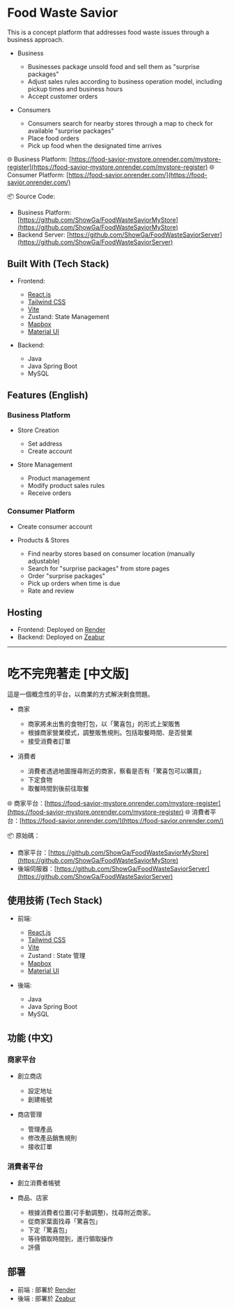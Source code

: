 # Food Waste Savior

This is a concept platform that addresses food waste issues through a business approach.

- Business

  - Businesses package unsold food and sell them as "surprise packages"
  - Adjust sales rules according to business operation model, including pickup times and business hours
  - Accept customer orders

- Consumers

  - Consumers search for nearby stores through a map to check for available "surprise packages"
  - Place food orders
  - Pick up food when the designated time arrives

🌐 Business Platform: [https://food-savior-mystore.onrender.com/mystore-register](https://food-savior-mystore.onrender.com/mystore-register)
🌐 Consumer Platform: [https://food-savior.onrender.com/](https://food-savior.onrender.com/)

📦 Source Code:

- Business Platform: [https://github.com/ShowGa/FoodWasteSaviorMyStore](https://github.com/ShowGa/FoodWasteSaviorMyStore)
- Backend Server: [https://github.com/ShowGa/FoodWasteSaviorServer](https://github.com/ShowGa/FoodWasteSaviorServer)

## Built With (Tech Stack)

- Frontend:

  - [React.js](https://github.com/facebook/react)
  - [Tailwind CSS](https://tailwindcss.com/)
  - [Vite](https://vitejs.dev/)
  - Zustand: State Management
  - [Mapbox](https://www.mapbox.com/)
  - [Material UI](https://mui.com/)

- Backend:
  - Java
  - Java Spring Boot
  - MySQL

## Features (English)

### Business Platform

- Store Creation

  - Set address
  - Create account

- Store Management
  - Product management
  - Modify product sales rules
  - Receive orders

### Consumer Platform

- Create consumer account

- Products & Stores
  - Find nearby stores based on consumer location (manually adjustable)
  - Search for "surprise packages" from store pages
  - Order "surprise packages"
  - Pick up orders when time is due
  - Rate and review

## Hosting

- Frontend: Deployed on [Render](https://render.com/)
- Backend: Deployed on [Zeabur](https://zeabur.com/)

---

# 吃不完兜著走 [中文版]

這是一個概念性的平台，以商業的方式解決剩食問題。

- 商家

  - 商家將未出售的食物打包，以「驚喜包」的形式上架販售
  - 根據商家營業模式，調整販售規則。包括取餐時間、是否營業
  - 接受消費者訂單

- 消費者

  - 消費者透過地圖搜尋附近的商家，察看是否有「驚喜包可以購買」
  - 下定食物
  - 取餐時間到後前往取餐

🌐 商家平台：[https://food-savior-mystore.onrender.com/mystore-register](https://food-savior-mystore.onrender.com/mystore-register)
🌐 消費者平台：[https://food-savior.onrender.com/](https://food-savior.onrender.com/)

📦 原始碼：

- 商家平台：[https://github.com/ShowGa/FoodWasteSaviorMyStore](https://github.com/ShowGa/FoodWasteSaviorMyStore)
- 後端伺服器：[https://github.com/ShowGa/FoodWasteSaviorServer](https://github.com/ShowGa/FoodWasteSaviorServer)

## 使用技術 (Tech Stack)

- 前端:

  - [React.js](https://github.com/facebook/react)
  - [Tailwind CSS](https://tailwindcss.com/)
  - [Vite](https://vitejs.dev/)
  - Zustand : State 管理
  - [Mapbox](https://www.mapbox.com/)
  - [Material UI](https://mui.com/)

- 後端:
  - Java
  - Java Spring Boot
  - MySQL

## 功能 (中文)

### 商家平台

- 創立商店

  - 設定地址
  - 創建帳號

- 商店管理

  - 管理產品
  - 修改產品銷售規則
  - 接收訂單

### 消費者平台

- 創立消費者帳號

- 商品、店家

  - 根據消費者位置(可手動調整)，找尋附近商家。
  - 從商家葉面找尋「驚喜包」
  - 下定「驚喜包」
  - 等待領取時間到，進行領取操作
  - 評價

## 部署

- 前端 : 部署於 [Render](https://render.com/)
- 後端 : 部署於 [Zeabur](https://zeabur.com/)
